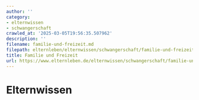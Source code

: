 ```yaml
---
author: ''
category:
- elternwissen
- schwangerschaft
crawled_at: '2025-03-05T19:56:35.507962'
description: ''
filename: familie-und-freizeit.md
filepath: elternleben/elternwissen/schwangerschaft/familie-und-freizeit.md
title: Familie und Freizeit
url: https://www.elternleben.de/elternwissen/schwangerschaft/familie-und-freizeit/
---
```


#  Elternwissen

